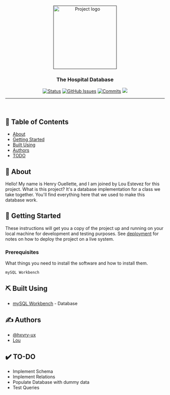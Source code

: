 <p align="center">
  <a href="" rel="noopener">
 <img width=200px height=200px src="https://image.flaticon.com/icons/svg/103/103364.svg" alt="Project logo"></a>
</p>

<h3 align="center">The Hospital Database</h3>

<div align="center">

[![Status](https://img.shields.io/badge/status-active-success.svg)]()
[![GitHub Issues](https://img.shields.io/github/issues/hxvry-ux/Hospital-Database.svg)](https://github.com/hxvry-ux/Hospital-Database/issues)
[![Commits](https://img.shields.io/github/commits/micromatch/micromatch/hxvry-ux/Hospital-Database.svg)](https://github.com/hxvry-ux/Hospital-Database/commits)
<a href="https://github.com/hxvry-ux/Hospital-Database/commits">
<img src = "https://flat.badgen.net/github/commits/hxvry-ux/Hospital-Database/main?cache=300"/></a>

</div>

---

<p align="center">
    <br> 
</p>

## 📝 Table of Contents

- [About](#about)
- [Getting Started](#getting_started)
- [Built Using](#built_using)
- [Authors](#authors)
- [TODO](#todo)

## 🧐 About <a name = "about"></a>

Hello! My name is Henry Ouellette, and I am joined by Lou Estevez for this project. What is this project? It's a database implementation for a class we take together. You'll find everything here that we used to make this database work.

## 🏁 Getting Started <a name = "getting_started"></a>

These instructions will get you a copy of the project up and running on your local machine for development and testing purposes. See [deployment](#deployment) for notes on how to deploy the project on a live system.

### Prerequisites

What things you need to install the software and how to install them.

```
mySQL Workbench
```

## ⛏️ Built Using <a name = "built_using"></a>

- [mySQL Workbench](https://www.mysql.com/products/workbench/) - Database

## ✍️ Authors <a name = "authors"></a>

- [@hxvry-ux](https://github.com/hxvry-ux)
- [Lou](https://google.com/)

## ✔️ TO-DO <a name = "todo"></a>

- Implement Schema
- Implement Relations
- Populate Database with dummy data
- Test Queries